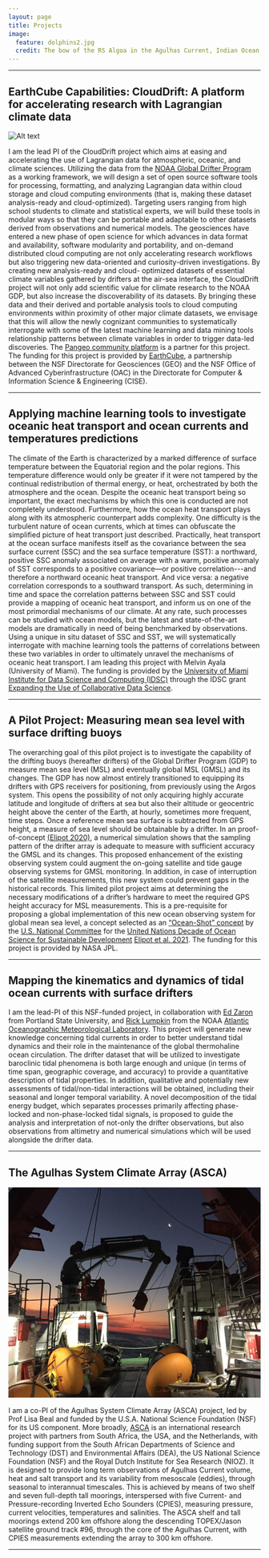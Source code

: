 ```yaml
---
layout: page
title: Projects
image:
  feature: dolphins2.jpg
  credit: The bow of the RS Algoa in the Agulhas Current, Indian Ocean, April 2016
---
```


* * *
## EarthCube Capabilities: CloudDrift: A platform for accelerating research with Lagrangian climate data

![Alt text](/images/CloudDriftLogo.png)

I am the lead PI of the CloudDrift project which aims at easing and accelerating the use of Lagrangian data for atmospheric, oceanic, and climate sciences. Utilizing the data from the [NOAA Global Drifter Program](https://www.aoml.noaa.gov/phod/gdp/) as a working framework, we will design a set of open source software tools for processing, formatting, and analyzing Lagrangian data within cloud storage and cloud computing environments (that is, making these dataset analysis-ready and cloud-optimized). Targeting users ranging from high school students to climate and statistical experts, we will build these tools in modular ways so that they can be portable and adaptable to other datasets derived from observations and numerical models. The geosciences have entered a new phase of open science for which advances in data format and availability, software modularity and portability, and on-demand distributed cloud computing are not only accelerating research workflows but also triggering new data-oriented and curiosity-driven investigations. By creating new analysis-ready and cloud- optimized datasets of essential climate variables gathered by drifters at the air-sea interface, the CloudDrift project will not only add scientific value for climate research to the NOAA GDP, but also increase the discoverability of its datasets. By bringing these data and their derived and portable analysis tools to cloud computing environments within proximity of other major climate datasets, we envisage that this will allow the newly cognizant communities to systematically interrogate with some of the latest machine learning and data mining tools relationship patterns between climate variables in order to trigger data-led discoveries. The [Pangeo community platform](https://pangeo.io) is a partner for this project. The funding for this project is provided by [EarthCube](https://www.earthcube.org), a partnership between the NSF Directorate for Geosciences (GEO) and the NSF Office of Advanced Cyberinfrastructure (OAC) in the Directorate for Computer & Information Science & Engineering (CISE).

* * *

## Applying machine learning tools to investigate oceanic heat transport and ocean currents and temperatures predictions

The climate of the Earth is characterized by a marked difference of surface temperature between the Equatorial region and the polar regions. This temperature difference would only be greater if it were not tampered by the continual redistribution of thermal energy, or heat, orchestrated by both the atmosphere and the ocean. Despite the oceanic heat transport being so important, the exact mechanisms by which this one is conducted are not completely understood. Furthermore, how the ocean heat transport plays along with its atmospheric counterpart adds complexity. One difficulty is the turbulent nature of ocean currents, which at times can obfuscate the simplified picture of heat transport just described. Practically, heat transport at the ocean surface manifests itself as the covariance between the sea surface current (SSC) and the sea surface temperature (SST): a northward, positive SSC anomaly associated on average with a warm, positive anomaly of SST corresponds to a positive covariance—or positive correlation---and therefore a northward oceanic heat transport. And vice versa: a negative correlation corresponds to a southward transport. As such, determining in time and space the correlation patterns between SSC and SST could provide a mapping of oceanic heat transport, and inform us on one of the most primordial mechanisms of our climate. At any rate, such processes can be studied with ocean models, but the latest and state-of-the-art models are dramatically in need of being benchmarked by observations. Using a unique in situ dataset of SSC and SST, we will systematically interrogate with machine learning tools the patterns of correlations between these two variables in order to ultimately unravel the mechanisms of oceanic heat transport. I am leading this project with Melvin Ayala (University of Miami). The funding is provided by the [University of Miami Institute for Data Science and Computing (IDSC)](https://idsc.miami.edu) through the IDSC grant [Expanding the Use of Collaborative Data Science](https://idsc.miami.edu/grants-programs/).

* * *

## A Pilot Project: Measuring mean sea level with surface drifting buoys

The overarching goal of this pilot project is to investigate the capability of the drifting buoys (hereafter drifters) of the Global Drifter Program (GDP) to measure mean sea level (MSL) and eventually global MSL (GMSL) and its changes. The GDP has now almost entirely transitioned to equipping its drifters with GPS receivers for positioning, from previously using the Argos system. This opens the possibility of not only acquiring highly accurate latitude and longitude of drifters at sea but also their altitude or geocentric height above the center of the Earth, at hourly, sometimes more frequent, time steps. Once a reference mean sea surface is subtracted from GPS height, a measure of sea level should be obtainable by a drifter. In an proof-of-concept [(Elipot 2020)](https://dx.doi.org/10.1029/2020GL091078), a numerical simulation shows that the sampling pattern of the drifter array is adequate to measure with sufficient accuracy the GMSL and its changes. This proposed enhancement of the existing observing system could augment the on-going satellite and tide gauge observing systems for GMSL monitoring. In addition, in case of interruption of the satellite measurements, this new system could prevent gaps in the historical records. This limited pilot project aims at determining the necessary modifications of a drifter’s hardware to meet the required GPS height accuracy for MSL measurements. This is a pre-requisite for proposing a global implementation of this new ocean observing system for global mean sea level, a concept selected as an [“Ocean-Shot” concept](https://vimeo.com/517315234) by the [U.S. National Committee](https://www.nationalacademies.org/our-work/us-national-committee-on-ocean-science-for-sustainable-development-2021-2030/ocean-shot-directory) for the [United Nations Decade of Ocean Science for Sustainable Development](https://www.oceandecade.org) [Elipot et al. 2021](https://doi.org/10.4031/MTSJ.55.3.12). The funding for this project is provided by NASA JPL.

* * *

## Mapping the kinematics and dynamics of tidal ocean currents with surface drifters

I am the lead-PI of this NSF-funded project, in collaboration with [Ed Zaron](http://web.cecs.pdx.edu/~zaron/pub/Index.html) from Portland State University, and [Rick Lumpkin](https://www.aoml.noaa.gov/phod/people/lumpkin/) from the NOAA [Atlantic Oceanographic Meteorological Laboratory](https://www.aoml.noaa.gov). This project will generate new knowledge concerning tidal currents in order to better understand tidal dynamics and their role in the maintenance of the global thermohaline ocean circulation. The drifter dataset that will be utilized to investigate baroclinic tidal phenomena is both large enough and unique (in terms of time span, geographic coverage, and accuracy) to provide a quantitative description of tidal properties. In addition, qualitative and potentially new assessments of tidal/non-tidal interactions will be obtained, including their seasonal and longer temporal variability. A novel decomposition of the tidal energy budget, which separates processes primarily affecting phase-locked and non-phase-locked tidal signals, is proposed to guide the analysis and interpretation of not-only the drifter observations, but also observations from altimetry and numerical simulations which will be used alongside the drifter data.


* * *

## The Agulhas System Climate Array (ASCA)

![Alt text](/images/algoa.jpg)

I am a co-PI of the Agulhas System Climate Array (ASCA) project, led by Prof Lisa Beal and funded by the U.S.A. National Science Foundation (NSF) for its US component. More broadly, [ASCA](http://asca.dirisa.org) is an international research project with partners from South Africa, the USA, and the Netherlands, with funding support from the South African Departments of Science and Technology (DST) and Environmental Affairs (DEA), the US National Science Foundation (NSF) and the Royal Dutch Institute for Sea Research (NIOZ). It is designed to provide long term observations of Agulhas Current volume, heat and salt transport and its variability from mesoscale (eddies), through seasonal to interannual timescales. This is achieved by means of two shelf and seven full-depth tall moorings, interspersed with five Current- and Pressure-recording Inverted Echo Sounders (CPIES), measuring pressure, current velocities, temperatures and salinities. The ASCA shelf and tall moorings  extend 200 km offshore along the descending TOPEX/Jason satellite ground track \#96, through the core of the Agulhas Current, with CPIES measurements extending the array to 300 km offshore.

* * *
